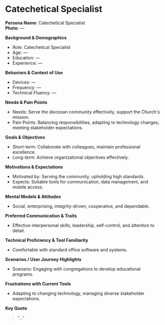 # Catechetical Specialist

**Persona Name**: Catechetical Specialist  
**Photo**: —  

**Background & Demographics**  
- Role: Catechetical Specialist  
- Age: —  
- Education: —  
- Experience: —  

**Behaviors & Context of Use**  
- Devices: —  
- Frequency: —  
- Technical Fluency: —  

**Needs & Pain Points**  
- Needs: Serve the diocesan community effectively, support the Church's mission.  
- Pain Points: Balancing responsibilities, adapting to technology changes, meeting stakeholder expectations.  

**Goals & Objectives**  
- Short-term: Collaborate with colleagues, maintain professional excellence.  
- Long-term: Achieve organizational objectives effectively.  

**Motivations & Expectations**  
- Motivated by: Serving the community, upholding high standards.  
- Expects: Suitable tools for communication, data management, and mobile access.  

**Mental Models & Attitudes**  
- Social, enterprising, integrity-driven, cooperative, and dependable.  

**Preferred Communication & Traits**   
- Effective interpersonal skills, leadership, self-control, and attention to detail.  

**Technical Proficiency & Tool Familiarity**  
- Comfortable with standard office software and systems.  

**Scenarios / User Journey Highlights**  
- Scenario: Engaging with congregations to develop educational programs.  

**Frustrations with Current Tools**  
- Adapting to changing technology, managing diverse stakeholder expectations.  

**Key Quote**  
> "…"  